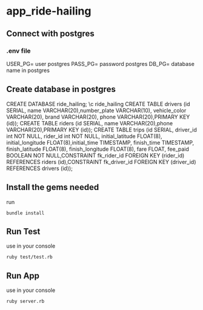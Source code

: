 # app_ride-hailing


## Connect with postgres
### .env file

USER_PG= user postgres
PASS_PG= password postgres
DB_PG= database name in postgres

## Create database in postgres

CREATE DATABASE ride_hailing;
\c ride_hailing
CREATE TABLE drivers (id SERIAL, name VARCHAR(20),number_plate VARCHAR(10), vehicle_color VARCHAR(20), brand VARCHAR(20), phone VARCHAR(20),PRIMARY KEY (id));
CREATE TABLE riders (id SERIAL, name VARCHAR(20),phone VARCHAR(20),PRIMARY KEY (id));
CREATE TABLE trips (id SERIAL, driver_id int NOT NULL, rider_id int NOT NULL, initial_latitude FLOAT(8), initial_longitude FLOAT(8),initial_time TIMESTAMP, finish_time TIMESTAMP, finish_latitude FLOAT(8), finish_longitude FLOAT(8), fare FLOAT, fee_paid BOOLEAN NOT NULL,CONSTRAINT fk_rider_id FOREIGN KEY (rider_id) REFERENCES riders (id),CONSTRAINT fk_driver_id FOREIGN KEY (driver_id) REFERENCES drivers (id));

## Install the gems needed

run
```
bundle install
```
## Run Test

use in your console
```
ruby test/test.rb
```
## Run App

use in your console 
```
ruby server.rb
```




